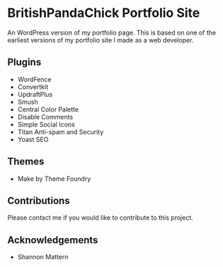# BritishPandaChick Portfolio Site
An WordPress version of my portfolio page. This is based on one of the earliest versions of my portfolio site I made as a web developer.

## Plugins
* WordFence
* Convertkit
* UpdraftPlus
* Smush
* Central Color Palette
* Disable Comments
* Simple Social Icons
* Titan Anti-spam and Security
* Yoast SEO

## Themes
* Make by Theme Foundry

## Contributions
Please contact me if you would like to contribute to this project.

## Acknowledgements
* Shannon Mattern
